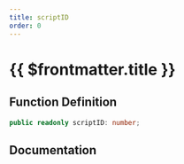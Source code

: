 ```yaml
---
title: scriptID
order: 0
---
```


# {{ $frontmatter.title }}

## Function Definition

```ts
public readonly scriptID: number;
```

## Documentation

<!--@include: ./parts/scriptID.md-->

